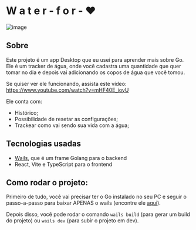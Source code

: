 # W a t e r - f o r - ❤

![image](https://user-images.githubusercontent.com/61890060/184408391-3fd75617-2b68-4926-ab33-90236e2e2f18.png)

## Sobre

Este projeto é um app Desktop que eu usei para aprender mais sobre Go. Ele é um tracker de água, onde você cadastra uma quantidade que quer tomar no dia e depois vai adicionando os copos de água que você tomou.

Se quiser ver ele funcionando, assista este vídeo: https://www.youtube.com/watch?v=mHF40E_ioyU

Ele conta com:

- Histórico;
- Possibilidade de resetar as configurações;
- Trackear como vai sendo sua vida com a água;

## Tecnologias usadas
- [Wails](https://wails.io/), que é um frame Golang para o backend
- React, Vite e TypeScript para o frontend

## Como rodar o projeto:
Primeiro de tudo, você vai precisar ter o Go instalado no seu PC e seguir o passo-a-passo para baixar APENAS o wails (encontre ele [aqui](https://wails.io/docs/gettingstarted/installation)).

Depois disso, você pode rodar o comando `wails build` (para gerar um build do projeto) ou `wails dev` (para subir o projeto em dev).
